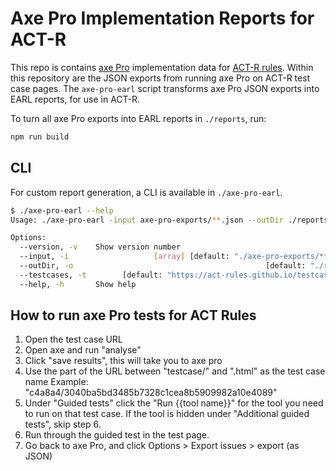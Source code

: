 # Axe Pro Implementation Reports for ACT-R

This repo is contains [axe Pro](https://axe.deque.com) implementation data for [ACT-R rules](https://act-rules.github.io/rules/). Within this repository are the JSON exports from running axe Pro on ACT-R test case pages. The `axe-pro-earl` script transforms axe Pro JSON exports into EARL reports, for use in ACT-R.

To turn all axe Pro exports into EARL reports in `./reports`, run:

```sh
npm run build
```

## CLI

For custom report generation, a CLI is available in `./axe-pro-earl`.

```sh
$ ./axe-pro-earl --help
Usage: ./axe-pro-earl -input axe-pro-exports/**.json --outDir ./reports --testcases ./testcases.json

Options:
  --version, -v    Show version number                                 [boolean]
  --input, -i                   [array] [default: "./axe-pro-exports/**/*.json"]
  --outDir, -o                                           [default: "./reports/"]
  --testcases, -t        [default: "https://act-rules.github.io/testcases.json"]
  --help, -h       Show help                                           [boolean]
```

## How to run axe Pro tests for ACT Rules

1. Open the test case URL
2. Open axe and run "analyse"
3. Click "save results", this will take you to axe pro
4. Use the part of the URL between "testcase/" and ".html" as the test case name
    Example: "c4a8a4/3040ba5bd3485b7328c1cea8b5909982a10e4089"
5. Under "Guided tests" click the "Run {{tool name}}" for the tool you need to run on that test case. If the tool is hidden under "Additional guided tests", skip step 6.
6. Run through the guided test in the test page.
7. Go back to axe Pro, and click Options > Export issues > export (as JSON)
